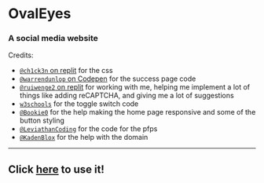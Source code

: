 # OvalEyes
### A social media website
Credits:
- [`@ch1ck3n` on replit](https://repl.it/@ch1ck3n) for the css
- [`@warrendunlop` on Codepen](https://codepen.io/warrendunlop) for the success page code
- [`@ruiwenge2` on replit](https://repl.it/@ruiwenge2) for working with me, helping me implement a lot of things like adding reCAPTCHA, and giving me a lot of suggestions
- [`w3schools`](https://www.w3schools.com) for the toggle switch code
- [`@Bookie0`](https://repl.it/@Bookie0) for the help making the home page responsive and some of the button styling
- [`@LeviathanCoding`](https://repl.it/@LeviathanCoding) for the code for the pfps
- [`@KadenBlox`](https://repl.it/@KadenBlox) for the help with the domain
___

## Click [here](https://ovaleyes.tk) to use it!